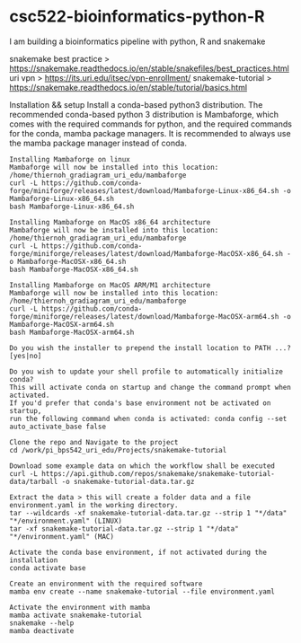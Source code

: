 # csc522-bioinformatics-python-R
I am building a bioinformatics pipeline with python, R and snakemake

snakemake best practice > https://snakemake.readthedocs.io/en/stable/snakefiles/best_practices.html
uri vpn                 > https://its.uri.edu/itsec/vpn-enrollment/
snakemake-tutorial      > https://snakemake.readthedocs.io/en/stable/tutorial/basics.html                  

Installation && setup 
    Install a conda-based python3 distribution.
    The recommended conda-based python 3 distribution is Mambaforge, which comes with the required commands for python, and the required commands for the conda, mamba package managers.
    It is recommended to always use the mamba package manager instead of conda.

    Installing Mambaforge on linux
    Mambaforge will now be installed into this location: /home/thiernoh_gradiagram_uri_edu/mambaforge
    curl -L https://github.com/conda-forge/miniforge/releases/latest/download/Mambaforge-Linux-x86_64.sh -o Mambaforge-Linux-x86_64.sh
    bash Mambaforge-Linux-x86_64.sh

    Installing Mambaforge on MacOS x86_64 architecture
    Mambaforge will now be installed into this location: /home/thiernoh_gradiagram_uri_edu/mambaforge
    curl -L https://github.com/conda-forge/miniforge/releases/latest/download/Mambaforge-MacOSX-x86_64.sh -o Mambaforge-MacOSX-x86_64.sh
    bash Mambaforge-MacOSX-x86_64.sh

    Installing Mambaforge on MacOS ARM/M1 architecture
    Mambaforge will now be installed into this location: /home/thiernoh_gradiagram_uri_edu/mambaforge
    curl -L https://github.com/conda-forge/miniforge/releases/latest/download/Mambaforge-MacOSX-arm64.sh -o Mambaforge-MacOSX-arm64.sh
    bash Mambaforge-MacOSX-arm64.sh

    Do you wish the installer to prepend the install location to PATH ...? [yes|no] 

    Do you wish to update your shell profile to automatically initialize conda?
    This will activate conda on startup and change the command prompt when activated.
    If you'd prefer that conda's base environment not be activated on startup,
    run the following command when conda is activated: conda config --set auto_activate_base false

    Clone the repo and Navigate to the project  
    cd /work/pi_bps542_uri_edu/Projects/snakemake-tutorial

    Download some example data on which the workflow shall be executed
    curl -L https://api.github.com/repos/snakemake/snakemake-tutorial-data/tarball -o snakemake-tutorial-data.tar.gz

    Extract the data > this will create a folder data and a file environment.yaml in the working directory.
    tar --wildcards -xf snakemake-tutorial-data.tar.gz --strip 1 "*/data" "*/environment.yaml" (LINUX)
    tar -xf snakemake-tutorial-data.tar.gz --strip 1 "*/data" "*/environment.yaml" (MAC)

    Activate the conda base environment, if not activated during the installation
    conda activate base

    Create an environment with the required software
    mamba env create --name snakemake-tutorial --file environment.yaml

    Activate the environment with mamba
    mamba activate snakemake-tutorial
    snakemake --help
    mamba deactivate







